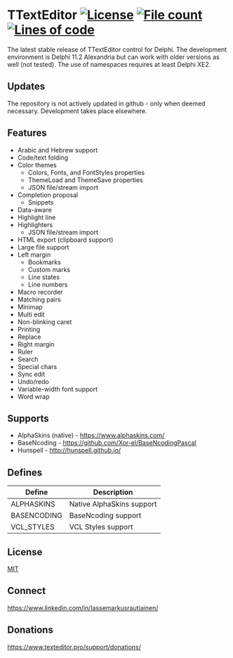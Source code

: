 # TTextEditor [![License](https://img.shields.io/badge/License-MIT-yellowgreen.svg)](https://opensource.org/licenses/MIT) [![File count](https://tokei.rs/b1/github/TextEditorPro/TTextEditor?category=files)](https://github.com/TextEditorPro/TTextEditor/tree/main/Source) [![Lines of code](https://tokei.rs/b1/github/TextEditorPro/TTextEditor?category=code)](https://github.com/TextEditorPro/TTextEditor/tree/main/Source)

The latest stable release of TTextEditor control for Delphi. 
The development environment is Delphi 11.2 Alexandria but can work with older versions as well (not tested). 
The use of namespaces requires at least Delphi XE2.

## Updates

The repository is not actively updated in github - only when deemed necessary. 
Development takes place elsewhere. 

## Features

- Arabic and Hebrew support
- Code/text folding
- Color themes 
  - Colors, Fonts, and FontStyles properties
  - ThemeLoad and ThemeSave properties 
  - JSON file/stream import
- Completion proposal
  - Snippets
- Data-aware
- Highlight line
- Highlighters 
  - JSON file/stream import
- HTML export (clipboard support)
- Large file support
- Left margin
	- Bookmarks
	- Custom marks
	- Line states
	- Line numbers
- Macro recorder
- Matching pairs
- Minimap
- Multi edit
- Non-blinking caret
- Printing
- Replace
- Right margin
- Ruler
- Search
- Special chars
- Sync edit
- Undo/redo
- Variable-width font support
- Word wrap

## Supports

- AlphaSkins (native) - https://www.alphaskins.com/
- BaseNcoding - https://github.com/Xor-el/BaseNcodingPascal
- Hunspell - http://hunspell.github.io/

## Defines

Define | Description
------ | -----------
ALPHASKINS | Native AlphaSkins support
BASENCODING | BaseNcoding support
VCL_STYLES | VCL Styles support

## License

[MIT](https://github.com/TextEditorPro/TTextEditor/blob/main/LICENSE)

## Connect

https://www.linkedin.com/in/lassemarkusrautiainen/

## Donations

https://www.texteditor.pro/support/donations/
